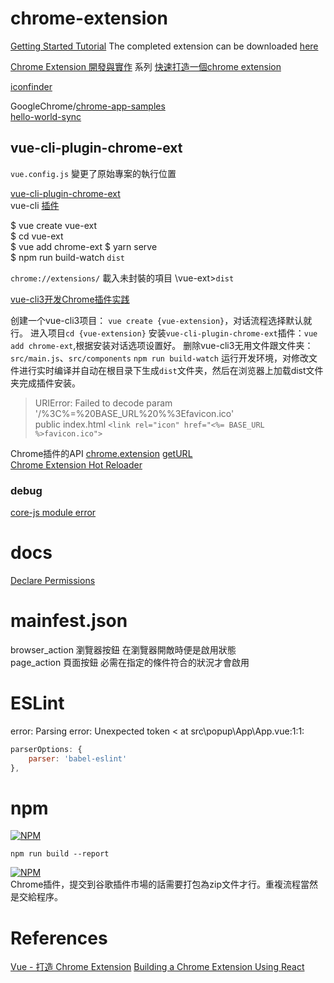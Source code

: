 # chrome-extension

[Getting Started Tutorial](https://developer.chrome.com/extensions/getstarted)
The completed extension can be downloaded [here](https://developer.chrome.com/extensions/examples/tutorials/get_started_complete.zip)


[Chrome Extension 開發與實作](https://ithelp.ithome.com.tw/users/20079450/ironman/1149) 系列
[快速打造一個chrome extension](https://ithelp.ithome.com.tw/articles/10186039)  

[iconfinder](https://www.iconfinder.com)  

GoogleChrome/[chrome-app-samples](https://github.com/GoogleChrome/chrome-app-samples)  
[hello-world-sync](https://github.com/GoogleChrome/chrome-app-samples/tree/master/samples/hello-world-sync)  

## vue-cli-plugin-chrome-ext

`vue.config.js` 變更了原始專案的執行位置  

[vue-cli-plugin-chrome-ext](https://github.com/superoo7/vue-cli-plugin-chrome-ext)  
vue-cli [插件](https://cli.vuejs.org/zh/guide/plugins-and-presets.html#插件)  

$ vue create vue-ext  
$ cd vue-ext  
$ vue add chrome-ext
$ yarn serve  
$ npm run build-watch `dist`  

`chrome://extensions/` 載入未封裝的項目  \vue-ext>`dist`

[vue-cli3开发Chrome插件实践](https://juejin.im/post/5ceca3d96fb9a07eea3252f9)  

创建一个vue-cli3项目： `vue create {vue-extension}`，对话流程选择默认就行。
进入项目`cd {vue-extension}`
安装`vue-cli-plugin-chrome-ext`插件：`vue add chrome-ext`,根据安装对话选项设置好。
删除vue-cli3无用文件跟文件夹：`src/main.js`、`src/components`
`npm run build-watch` 运行开发环境，对修改文件进行实时编译并自动在根目录下生成`dist`文件夹，然后在浏览器上加载dist文件夹完成插件安装。

> URIError: Failed to decode param '/%3C%=%20BASE_URL%20%%3Efavicon.ico'  
public index.html  `<link rel="icon" href="<%= BASE_URL %>favicon.ico">`  

Chrome插件的API 
[chrome.extension](https://developer.chrome.com/extensions/extension) [getURL](https://developer.chrome.com/extensions/extension#method-getURL)  
[Chrome Extension Hot Reloader](https://github.com/xpl/crx-hotreload)  

### debug

[core-js module error](https://github.com/vuejs/vue-cli/issues/3678)  

# docs

[Declare Permissions](https://developer.chrome.com/extensions/declare_permissions)  

# mainfest.json 
browser_action 瀏覽器按鈕 在瀏覽器開敵時便是啟用狀態  
page_action 頁面按鈕  必需在指定的條件符合的狀況才會啟用  

# ESLint

error: Parsing error: Unexpected token < at src\popup\App\App.vue:1:1:

```js
parserOptions: {
    parser: 'babel-eslint'
},
```
# npm

[![NPM](https://nodei.co/npm/webpack-bundle-analyzer.png?downloads=true&stars=true)](https://nodei.co/npm/webpack-bundle-analyzer/)  

`npm run build --report`  

[![NPM](https://nodei.co/npm/zip-webpack-plugin.png?downloads=true&stars=true)](https://nodei.co/npm/zip-webpack-plugin/)  
Chrome插件，提交到谷歌插件市場的話需要打包為zip文件才行。重複流程當然是交給程序。

# References

[Vue - 打造 Chrome Extension](https://dotblogs.com.tw/brian90191/2019/06/20/154311)
[Building a Chrome Extension Using React](https://medium.com/@gilfink/building-a-chrome-extension-using-react-c5bfe45aaf36)  
